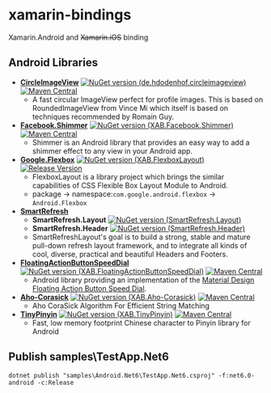 # xamarin-bindings

Xamarin.Android and ~~Xamarin.iOS~~ binding

## Android Libraries

- **[CircleImageView](https://github.com/hdodenhof/CircleImageView)** 
[![NuGet version (de.hdodenhof.circleimageview)](https://img.shields.io/nuget/v/de.hdodenhof.circleimageview.svg)](https://www.nuget.org/packages/de.hdodenhof.circleimageview/)
[![Maven Central](https://img.shields.io/maven-central/v/de.hdodenhof/circleimageview)](https://search.maven.org/artifact/de.hdodenhof/circleimageview)
    - A fast circular ImageView perfect for profile images. This is based on RoundedImageView from Vince Mi which itself is based on techniques recommended by Romain Guy.
- **[Facebook.Shimmer](https://github.com/facebook/shimmer-android)** 
[![NuGet version (XAB.Facebook.Shimmer)](https://img.shields.io/nuget/v/XAB.Facebook.Shimmer.svg)](https://www.nuget.org/packages/XAB.Facebook.Shimmer/)
[![Maven Central](https://img.shields.io/maven-central/v/com.facebook.shimmer/shimmer)](https://search.maven.org/artifact/com.facebook.shimmer/shimmer)
    - Shimmer is an Android library that provides an easy way to add a shimmer effect to any view in your Android app.
- **[Google.Flexbox](https://github.com/google/flexbox-layout)** 
[![NuGet version (XAB.FlexboxLayout)](https://img.shields.io/nuget/v/XAB.FlexboxLayout.svg)](https://www.nuget.org/packages/XAB.FlexboxLayout/)
[![Release Version](https://img.shields.io/github/v/release/google/flexbox-layout?style=flat-square)](https://github.com/google/flexbox-layout/releases/latest)
    - FlexboxLayout is a library project which brings the similar capabilities of CSS Flexible Box Layout Module to Android.
    - package -> namespace:`com.google.android.flexbox` -> `Android.Flexbox`
- **[SmartRefresh](https://github.com/scwang90/SmartRefreshLayout)**
    - **SmartRefresh.Layout** 
    [![NuGet version (SmartRefresh.Layout)](https://img.shields.io/nuget/v/SmartRefresh.Layout.svg)](https://www.nuget.org/packages/SmartRefresh.Layout/)
    - **SmartRefresh.Header** 
    [![NuGet version (SmartRefresh.Header)](https://img.shields.io/nuget/v/SmartRefresh.Header.svg)](https://www.nuget.org/packages/SmartRefresh.Header/)
    - SmartRefreshLayout's goal is to build a strong, stable and mature pull-down refresh layout framework, and to integrate all kinds of cool, diverse, practical and beautiful Headers and Footers.
- **[FloatingActionButtonSpeedDial](https://github.com/leinardi/FloatingActionButtonSpeedDial)**
[![NuGet version (XAB.FloatingActionButtonSpeedDial)](https://img.shields.io/nuget/v/XAB.FloatingActionButtonSpeedDial.svg)](https://www.nuget.org/packages/XAB.FloatingActionButtonSpeedDial/)
[![Maven Central](https://img.shields.io/maven-central/v/com.leinardi.android/speed-dial)](https://search.maven.org/artifact/com.leinardi.android/speed-dial)
    - Android library providing an implementation of the [Material Design Floating Action Button Speed Dial](https://material.io/guidelines/components/buttons-floating-action-button.html#buttons-floating-action-button-transitions).
- **[Aho-Corasick](https://github.com/robert-bor/aho-corasick)** 
[![NuGet version (XAB.Aho-Corasick)](https://img.shields.io/nuget/v/XAB.Aho-Corasick.svg)](https://www.nuget.org/packages/XAB.Aho-Corasick/)
[![Maven Central](https://img.shields.io/maven-central/v/org.ahocorasick/ahocorasick)](https://search.maven.org/artifact/org.ahocorasick/ahocorasick)
    - Aho CoraSick Algorithm For Efficient String Matching
- **[TinyPinyin](https://github.com/AigioL/TinyPinyin)** 
[![NuGet version (XAB.TinyPinyin)](https://img.shields.io/nuget/v/XAB.TinyPinyin.svg)](https://www.nuget.org/packages/XAB.TinyPinyin/)
[![Maven Central](https://img.shields.io/maven-central/v/io.github.biezhi/TinyPinyin)](https://search.maven.org/artifact/io.github.biezhi/TinyPinyin)
    - Fast, low memory footprint Chinese character to Pinyin library for Android
<!--## iOS Libraries-->

## Publish samples\TestApp.Net6
```dotnet publish "samples\Android.Net6\TestApp.Net6.csproj" -f:net6.0-android -c:Release```
